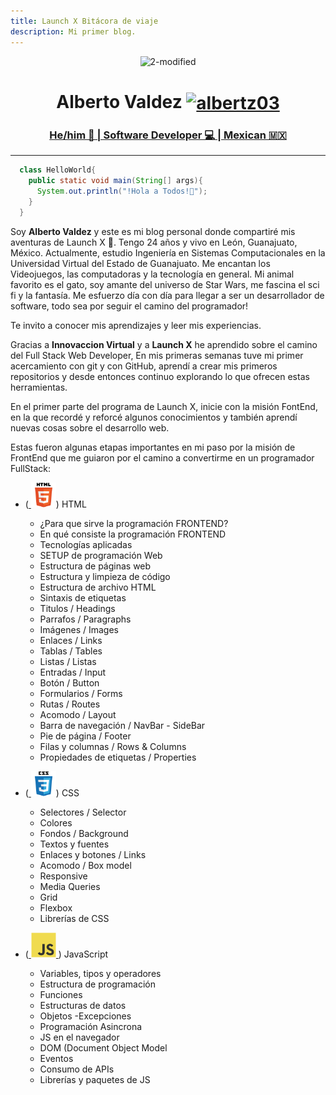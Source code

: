 ```yaml
---
title: Launch X Bitácora de viaje
description: Mi primer blog.
---
```


<p align="center"><img src="https://i.ibb.co/qY9G5cv/2-modified.png" alt="2-modified" border="0" width="300" height="300"/></p>

<h1 align="center">Alberto Valdez <a href="https://twitter.com/albertz03_" target="blank"><img align="center" src="https://raw.githubusercontent.com/rahuldkjain/github-profile-readme-generator/master/src/images/icons/Social/twitter.svg" alt="albertz03" height="30" width="40" /> </h1>
<h3 align="center"> He/him 🙂 | Software Developer 💻 | Mexican 🇲🇽 </h3>
<hr>

```java
  class HelloWorld{
    public static void main(String[] args){
      System.out.println("!Hola a Todos!👋");
    }
  } 
```  
Soy **Alberto Valdez**  y este es mi blog personal donde compartiré mis aventuras de Launch X 🚀.
Tengo 24 años y vivo en León, Guanajuato, México. Actualmente, estudio Ingeniería en Sistemas Computacionales en la Universidad Virtual del Estado de Guanajuato. Me encantan los Videojuegos, las computadoras y la tecnología en general. Mi animal favorito es el gato, soy amante del universo de Star Wars, me fascina el sci fi y la fantasía. 
Me esfuerzo día con día para llegar a ser un desarrollador de software, todo sea por seguir el camino del programador!  



Te invito a conocer mis aprendizajes y leer mis experiencias.

Gracias a **Innovaccion Virtual** y a **Launch X** he aprendido sobre el camino del Full Stack Web Developer, En mis primeras semanas tuve mi primer acercamiento con git y con GitHub, aprendí a crear mis primeros repositorios y desde entonces continuo explorando lo que ofrecen estas herramientas.

En el primer parte del programa de Launch X, inicie con la misión FontEnd, en la que recordé y reforcé algunos conocimientos y también aprendí nuevas cosas sobre el desarrollo web.

Estas fueron algunas etapas importantes en mi paso por la misión de FrontEnd que me guiaron por el camino a convertirme en un programador FullStack:

  
  - (<a href="https://www.w3.org/html/" target="_blank" rel="noreferrer"> <img src="https://raw.githubusercontent.com/devicons/devicon/master/icons/html5/html5-original-wordmark.svg" alt="html5" width="40" height="40"/></a>) HTML
    - ¿Para que sirve la programación FRONTEND?
    - En qué consiste la programación FRONTEND
    - Tecnologías aplicadas
    - SETUP de programación Web
    - Estructura de páginas web
    - Estructura y limpieza de código
    - Estructura de archivo HTML
    - Sintaxis de etiquetas
    - Titulos / Headings
    - Parrafos / Paragraphs
    - Imágenes / Images
    - Enlaces / Links
    - Tablas / Tables
    - Listas / Listas
    - Entradas / Input
    - Botón / Button
    - Formularios / Forms
    - Rutas / Routes
    - Acomodo / Layout
    - Barra de navegación / NavBar - SideBar
    - Pie de página / Footer
    - Filas y columnas / Rows & Columns
    - Propiedades de etiquetas / Properties





  - (<a href="https://www.w3.org/css/" target="_blank" rel="noreferrer"> <img src="https://raw.githubusercontent.com/devicons/devicon/master/icons/css3/css3-original-wordmark.svg" alt="css3" width="40" height="40"/></a>) CSS
    * Selectores / Selector
    * Colores
    * Fondos / Background
    * Textos y fuentes
    * Enlaces y botones / Links
    * Acomodo / Box model
    * Responsive
    * Media Queries
    * Grid
    * Flexbox
    * Librerías de CSS





  - (<a href="https://developer.mozilla.org/en-US/docs/Web/JavaScript" target="_blank" rel="noreferrer"> <img src="https://raw.githubusercontent.com/devicons/devicon/master/icons/javascript/javascript-original.svg" alt="javascript" width="40" height="40"/> </a>) JavaScript   
    - Variables, tipos y operadores
    - Estructura de programación
    - Funciones
    - Estructuras de datos
    - Objetos
    -Excepciones
    - Programación Asincrona
    - JS en el navegador
    - DOM (Document Object Model
    - Eventos
    - Consumo de APIs
    - Librerías y paquetes de JS
